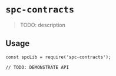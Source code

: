 # `spc-contracts`

> TODO: description

## Usage

```
const spcLib = require('spc-contracts');

// TODO: DEMONSTRATE API
```
